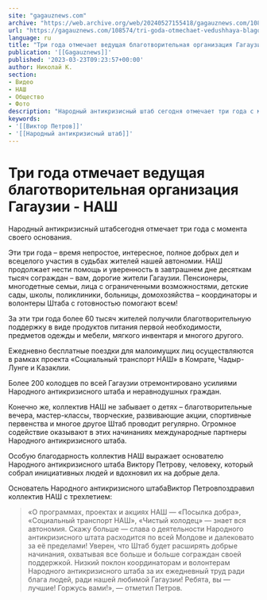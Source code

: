 ```yaml
---
site: "gagauznews.com"
archive: "https://web.archive.org/web/20240527155418/gagauznews.com/108574/tri-goda-otmechaet-vedushhaya-blagotvoritelnaya-organizatsiya-gagauzii-nash.html"
url: "https://gagauznews.com/108574/tri-goda-otmechaet-vedushhaya-blagotvoritelnaya-organizatsiya-gagauzii-nash.html"
language: ru
title: "Три года отмечает ведущая благотворительная организация Гагаузии - НАШ"
publication: '[[Gagauznews]]'
published: '2023-03-23T09:23:57+00:00'
author: Николай К.
section:
- Видео
- НАШ
- Общество
- Фото
description: "Народный антикризисный штаб сегодня отмечает три года с момента своего основания. Эти три года – время непростое, интересное, полное добрых дел и всецелого участия в судьбах жителей нашей автономии. НАШ продолжает нести помощь и уверенность в завтрашнем дне десяткам тысяч сограждан – вам, дорогие жители Гагаузии. Пенсионеры, многодетные семьи, лица с ограниченными возможностями, детские сады, школы, поликлиники, больницы, домохозяйства – координаторы и волонтеры Штаба с готовностью помогают всем! За эти три года более 60 тысяч жителей получили благотворительную поддержку в виде продуктов питания первой необходимости, предметов одежды и мебели, мягкого инвентаря и многого другого. Ежедневно бесплатные поездки для малоимущих лиц […]"
keywords:
- '[[Виктор Петров]]'
- '[[Народный антикризисный штаб]]'
---
```


# Три года отмечает ведущая благотворительная организация Гагаузии - НАШ

Народный антикризисный штабсегодня отмечает три года с момента своего основания.

Эти три года – время непростое, интересное, полное добрых дел и всецелого участия в судьбах жителей нашей автономии. НАШ продолжает нести помощь и уверенность в завтрашнем дне десяткам тысяч сограждан – вам, дорогие жители Гагаузии. Пенсионеры, многодетные семьи, лица с ограниченными возможностями, детские сады, школы, поликлиники, больницы, домохозяйства – координаторы и волонтеры Штаба с готовностью помогают всем!

За эти три года более 60 тысяч жителей получили благотворительную поддержку в виде продуктов питания первой необходимости, предметов одежды и мебели, мягкого инвентаря и многого другого.

Ежедневно бесплатные поездки для малоимущих лиц осуществляются в рамках проекта «Социальный транспорт НАШ» в Комрате, Чадыр-Лунге и Казаклии.

Более 200 колодцев по всей Гагаузии отремонтировано усилиями Народного антикризисного штаба и неравнодушных граждан.

Конечно же, коллектив НАШ не забывает о детях – благотворительные вечера, мастер-классы, творческие, развивающие акции, спортивные первенства и многое другое Штаб проводит регулярно. Огромное содействие оказывают в этих начинаниях международные партнеры Народного антикризисного штаба.

Особую благодарность коллектив НАШ выражает основателю Народного антикризисного штаба Виктору Петрову, человеку, который собрал инициативных людей и вдохновил их на добрые дела.

Основатель Народного антикризисного штабаВиктор Петровпоздравил коллектив НАШ с трехлетием:

> «О программах, проектах и акциях НАШ — «Посылка добра», «Социальный транспорт НАШ», «Чистый колодец» — знает вся автономия. Скажу больше — слава о деятельности Народного антикризисного штата расходится по всей Молдове и далековато за её пределами! Уверен, что Штаб будет расширять добрые начинания, охватывая все больше и больше сограждан своей поддержкой. Низкий поклон координаторам и волонтерам Народного антикризисного штаба за их ежедневный труд ради блага людей, ради нашей любимой Гагаузии! Ребята, вы — лучшие! Горжусь вами!», — отметил Петров.